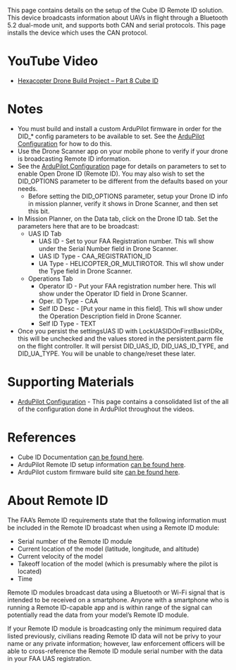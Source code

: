 This page contains details on the setup of the Cube ID Remote ID solution. This device broadcasts information about UAVs in flight through a Bluetooth 5.2 dual-mode unit, and supports both CAN and serial protocols. This page installs the device which uses the CAN protocol.

# YouTube Video
- [Hexacopter Drone Build Project – Part 8 Cube ID](https://youtu.be/XXjpxRVWvc4)

# Notes
- You must build and install a custom ArduPilot firmware in order for the DID_* config parameters to be available to set. See the [ArduPilot Configuration](../ArduPilot-Config/ArduPilot-Config.md) for how to do this.
- Use the Drone Scanner app on your mobile phone to verify if your drone is broadcasting Remote ID information.
- See the [ArduPilot Configuration](../ArduPilot-Config/ArduPilot-Config.md) page for details on parameters to set to enable Open Drone ID (Remote ID). You may also wish to set the DID_OPTIONS parameter to be different from the defaults based on your needs.
  - Before setting the DID_OPTIONS parameter, setup your Drone ID info in mission planner, verify it shows in Drone Scanner, and then set this bit.
- In Mission Planner, on the Data tab, click on the Drone ID tab. Set the parameters here that are to be broadcast:
  - UAS ID Tab
    - UAS ID - Set to your FAA Registration number. This wll show under the Serial Number field in Drone Scanner.
    - UAS ID Type - CAA_REGISTRATION_ID
    - UA Type - HELICOPTER_OR_MULTIROTOR. This wll show under the Type field in Drone Scanner.
  - Operations Tab
    - Operator ID - Put your FAA registration number here. This wll show under the Operator ID field in Drone Scanner.
    - Oper. ID Type - CAA
    - Self ID Desc - [Put your name in this field]. This wll show under the Operation Description field in Drone Scanner.
    - Self ID Type - TEXT
- Once you persist the settingsUAS ID with LockUASIDOnFirstBasicIDRx, this will be unchecked and the values stored in the persistent.parm file on the flight controller. It will persist DID_UAS_ID, DID_UAS_ID_TYPE, and DID_UA_TYPE. You will be unable to change/reset these later.


# Supporting Materials
- [ArduPilot Configuration](../ArduPilot-Config/ArduPilot-Config.md) - This page contains a consolidated list of the all of the configuration done in ArduPilot throughout the videos.


# References 
- Cube ID Documentation [can be found here](https://docs.cubepilot.org/user-guides/cube-id/cube-id).
- ArduPilot Remote ID setup information [can be found here](https://ardupilot.org/copter/docs/common-remoteid.html).
- ArduPilot custom firmware build site [can be found here](https://custom.ardupilot.org).


# About Remote ID
The FAA’s Remote ID requirements state that the following information must be included in the Remote ID broadcast when using a Remote ID module:
- Serial number of the Remote ID module
- Current location of the model (latitude, longitude, and altitude)
- Current velocity of the model
- Takeoff location of the model (which is presumably where the pilot is located)
- Time

Remote ID modules broadcast data using a Bluetooth or Wi-Fi signal that is intended to be received on a smartphone. Anyone with a smartphone who is running a Remote ID-capable app and is within range of the signal can potentially read the data from your model’s Remote ID module.

If your Remote ID module is broadcasting only the minimum required data listed previously, civilians reading Remote ID data will not be privy to your name or any private information; however, law enforcement officers will be able to cross-reference the Remote ID module serial number with the data in your FAA UAS registration.